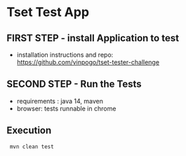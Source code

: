 # Tset Test App

## FIRST STEP - install Application to test 
- installation instructions and repo:  
https://github.com/vinpogo/tset-tester-challenge


## SECOND STEP - Run the Tests
- requirements : java 14, maven
- browser: tests runnable in chrome


Execution
-------------
```
 mvn clean test
```


